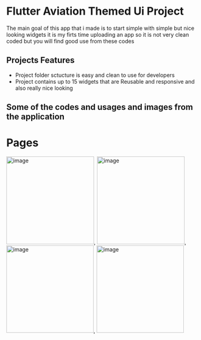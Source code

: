 # Flutter Aviation Themed Ui Project

The main goal of this app that i made is to start simple with simple but nice looking widgets it is my firts time uploading an app so it is not very clean coded but you will find good use from these codes 

## Projects Features 
- Project folder sctucture is easy and clean to use for developers
- Project contains up to 15 widgets that are Reusable and responsive and also really nice looking

## Some of the codes and usages and images from the application 



# Pages

<img width="230" alt="image" src="https://github.com/Emiryungul/Aviation_appUI_simple/assets/139579385/fb6e1af6-9d02-48bd-a534-8073344c82ac">,
<img width="230" alt="image" src="https://github.com/Emiryungul/Aviation_appUI_simple/assets/139579385/50fe5384-a05f-401b-bfcb-167655947c2f">,
<img width="229" alt="image" src="https://github.com/Emiryungul/Aviation_appUI_simple/assets/139579385/c1ad3a6f-8d5f-4a37-8b07-f1aba70b6edb">,
<img width="229" alt="image" src="https://github.com/Emiryungul/Aviation_appUI_simple/assets/139579385/95afdcf0-d507-4b14-a057-34b336ebcb1a">






